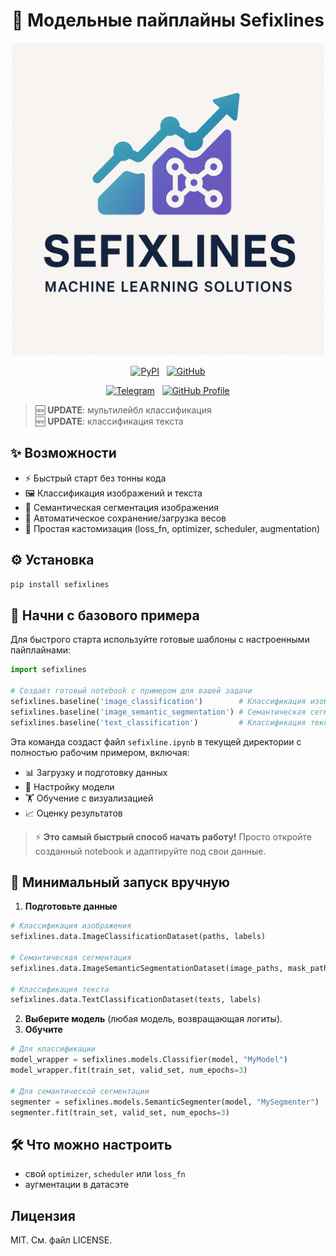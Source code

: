 <div align="center">

# 🚀 Модельные пайплайны Sefixlines

<img src="https://raw.githubusercontent.com/sefixnep/sefixlines/main/assets/logo.png" alt="Sefixlines Logo" width="500"/>

<br>

[![PyPI](https://img.shields.io/badge/PyPI-Install%20Package-blue?style=for-the-badge&logo=pypi&logoColor=white)](https://pypi.org/project/sefixlines/) &nbsp; [![GitHub](https://img.shields.io/badge/GitHub-View%20Source-black?style=for-the-badge&logo=github&logoColor=white)](https://github.com/sefixnep/sefixlines)

[![Telegram](https://img.shields.io/badge/Telegram-2CA5E0?style=for-the-badge&logo=telegram&logoColor=white)](https://t.me/sefixnep) &nbsp; [![GitHub Profile](https://img.shields.io/badge/GitHub%20Profile-181717?style=for-the-badge&logo=github&logoColor=white)](https://github.com/sefixnep)

</div>

> 🆕 **UPDATE**: мультилейбл классификация  
> 🆕 **UPDATE**: классификация текста  

## ✨ Возможности
- ⚡ Быстрый старт без тонны кода
- 🖼️ Классификация изображений и текста
- 🎯 Семантическая сегментация изображения
- 💾 Автоматическое сохранение/загрузка весов
- 🔧 Простая кастомизация (loss_fn, optimizer, scheduler, augmentation)

## ⚙️ Установка
```bash
pip install sefixlines
```

## 🎯 Начни с базового примера

Для быстрого старта используйте готовые шаблоны с настроенными пайплайнами:

```python
import sefixlines

# Создаёт готовый notebook с примером для вашей задачи
sefixlines.baseline('image_classification')        # Классификация изображений
sefixlines.baseline('image_semantic_segmentation') # Семантическая сегментация
sefixlines.baseline('text_classification')         # Классификация текста
```

Эта команда создаст файл `sefixline.ipynb` в текущей директории с полностью рабочим примером, включая:
- 📊 Загрузку и подготовку данных
- 🤖 Настройку модели
- 🏋️ Обучение с визуализацией
- 📈 Оценку результатов

> ⚡ **Это самый быстрый способ начать работу!** Просто откройте созданный notebook и адаптируйте под свои данные.

## 🚦 Минимальный запуск вручную
1. **Подготовьте данные**
```python
# Классификация изображения
sefixlines.data.ImageClassificationDataset(paths, labels)

# Семантическая сегментация
sefixlines.data.ImageSemanticSegmentationDataset(image_paths, mask_paths)

# Классификация текста
sefixlines.data.TextClassificationDataset(texts, labels)
```
2. **Выберите модель** (любая модель, возвращающая логиты).
3. **Обучите**
```python
# Для классификации
model_wrapper = sefixlines.models.Classifier(model, "MyModel")
model_wrapper.fit(train_set, valid_set, num_epochs=3)

# Для семантической сегментации
segmenter = sefixlines.models.SemanticSegmenter(model, "MySegmenter")
segmenter.fit(train_set, valid_set, num_epochs=3)
```

## 🛠 Что можно настроить
- свой `optimizer`, `scheduler` или `loss_fn`
- аугментации в датасэте



Лицензия
--------

MIT. См. файл LICENSE.
